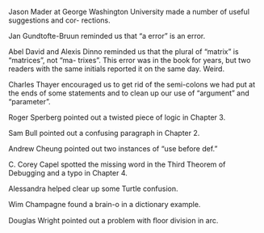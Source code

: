 Jason Mader at George Washington University made a number of useful suggestions and cor- rections.

Jan Gundtofte-Bruun reminded us that “a error” is an error.

Abel David and Alexis Dinno reminded us that the plural of “matrix” is “matrices”, not “ma- trixes”. This error was in the book for years, but two readers with the same initials reported it on the same day. Weird.

Charles Thayer encouraged us to get rid of the semi-colons we had put at the ends of some statements and to clean up our use of “argument” and “parameter”.

Roger Sperberg pointed out a twisted piece of logic in Chapter 3.

Sam Bull pointed out a confusing paragraph in Chapter 2.

Andrew Cheung pointed out two instances of “use before def.”

C. Corey Capel spotted the missing word in the Third Theorem of Debugging and a typo in Chapter 4.

Alessandra helped clear up some Turtle confusion.

Wim Champagne found a brain-o in a dictionary example.

Douglas Wright pointed out a problem with ﬂoor division in arc.